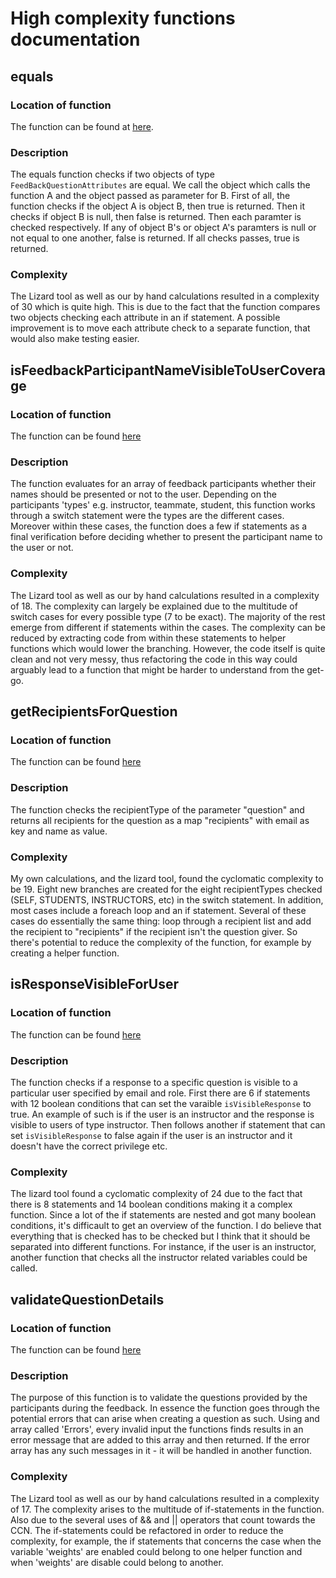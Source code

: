 # High complexity functions documentation
## equals
### Location of function
The function can be found at [here](https://github.com/software-fundamentals/teammates/blob/master/src/main/java/teammates/common/datatransfer/attributes/FeedbackQuestionAttributes.java).

### Description
The equals function checks if two objects of type `FeedBackQuestionAttributes` are equal. We call the object which calls the function A and the object passed as parameter for B. First of all, the function checks if the object A is object B, then true is returned. Then it checks if object B is null, then false is returned. Then each paramter is checked respectively. If any of object B's or object A's paramters is null or not equal to one another, false is returned. If all checks passes, true is returned.

### Complexity
The Lizard tool as well as our by hand calculations resulted in a complexity of 30 which is quite high. This is due to the fact that the function compares two objects checking each attribute in an if statement. A possible improvement is to move each attribute check to a separate function, that would also make testing easier.

## isFeedbackParticipantNameVisibleToUserCoverage
### Location of function
The function can be found [here](https://github.com/software-fundamentals/teammates/blob/master/src/main/java/teammates/logic/core/FeedbackResponsesLogic.java)

### Description
The function evaluates for an array of feedback participants whether their names should be presented or not to the user.
Depending on the participants 'types' e.g. instructor, teammate, student, this function works through a switch statement
were the types are the different cases. Moreover within these cases, the function does a few if statements as a final
verification before deciding whether to present the participant name to the user or not.

### Complexity
The Lizard tool as well as our by hand calculations resulted in a complexity of 18. The complexity can largely be explained
due to the multitude of switch cases for every possible type (7 to be exact). The majority of the rest emerge from
different if statements within the cases. The complexity can be reduced by extracting code from within these statements
to helper functions which would lower the branching. However, the code itself is quite clean and not very messy, thus
refactoring the code in this way could arguably lead to a function that might be harder to understand from the get-go.

## getRecipientsForQuestion
### Location of function
The function can be found [here](https://github.com/software-fundamentals/teammates/blob/master/src/main/java/teammates/logic/core/FeedbackQuestionsLogic.java)

### Description
The function checks the recipientType of the parameter "question" and returns all recipients for the question as a map "recipients" with email as key and name as value.

### Complexity
My own calculations, and the lizard tool, found the cyclomatic complexity to be 19.
Eight new branches are created for the eight recipientTypes checked (SELF, STUDENTS, INSTRUCTORS, etc) in the switch statement. In addition, most cases include a foreach loop and an if statement. Several of these cases do essentially the same thing: loop through a recipient list and add the recipient to "recipients" if the recipient isn't the question giver. So there's potential to reduce the complexity of the function, for example by creating a helper function.

## isResponseVisibleForUser
### Location of function
The function can be found [here](https://github.com/software-fundamentals/teammates/blob/master/src/main/java/teammates/logic/core/FeedbackSessionsLogic.java)

### Description
The function checks if a response to a specific question is visible to a particular user specified by email and role. First there are 6 if statements with 12 boolean conditions that can set the varaible `isVisibleResponse` to true. An example of such is if the user is an instructor and the response is visible to users of type instructor. Then follows another if statement that can set `isVisibleResponse` to false again if the user is an instructor and it doesn't have the correct privilege etc.

### Complexity
The lizard tool found a cyclomatic complexity of 24 due to the fact that there is 8 statements and 14 boolean conditions making it a complex function. Since a lot of the if statements are nested and got many boolean conditions, it's difficault to get an overview of the function. I do believe that everything that is checked has to be checked but I think that it should be separated into different functions. For instance, if the user is an instructor, another function that checks all the instructor related variables could be called.

## validateQuestionDetails
### Location of function
The function can be found [here](https://github.com/software-fundamentals/teammates/blob/master/src/main/java/teammates/common/datatransfer/questions/FeedbackMcqQuestionDetails.java)

### Description
The purpose of this function is to validate the questions provided by the participants during the feedback.
In essence the function goes through the potential errors that can arise when creating a question as such. Using
and array called 'Errors', every invalid input the functions finds results in an error message that are added to this
array and then returned. If the error array has any such messages in it - it will be handled in another function.

### Complexity
The Lizard tool as well as our by hand calculations resulted in a complexity of 17. The complexity arises to the multitude
of if-statements in the function. Also due to the several uses of && and || operators that count towards the CCN.
The if-statements could be refactored in order to reduce the complexity, for example, the if statements that concerns the
case when the variable 'weights' are enabled could belong to one helper function and when 'weights' are disable could belong
to another.
